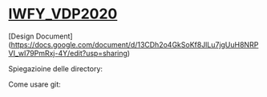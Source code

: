 # [IWFY_VDP2020](https://github.com/micndr/IWFY_VDP2020)

[Design Document] (https://docs.google.com/document/d/13CDh2o4GkSoKf8JlLu7jgUuH8NRPVI_wI79PmRxj-4Y/edit?usp=sharing)

Spiegazioine delle directory:

Come usare git:
